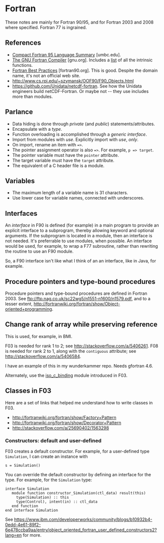 # Fortran

These notes are mainly for Fortran 90/95,
and for Fortran 2003 and 2008 where specified.
Fortran 77 is ingrained.


## References

* [Compact Fortran 95 Language Summary](https://www.csee.umbc.edu/~squire/fortranclass/summary.shtml) [umbc.edu].
* [The GNU Fortran Compiler](https://gcc.gnu.org/onlinedocs/gfortran/) [gnu.org]. Includes a [list](https://gcc.gnu.org/onlinedocs/gfortran/Intrinsic-Procedures.html) of all the intrinsic functions.
* [Fortran Best Practices](http://www.fortran90.org/src/best-practices.html) [fortran90.org]. This is good. Despite the domain name, it's not an official web site.
* http://www.cs.rpi.edu/~szymansk/OOF90/F90_Objects.html
* https://github.com/Unidata/netcdf-fortran. See how the Unidata engineers build netCDF-Fortran. Or maybe not -- they use includes more than modules.


## Parlance

* Data hiding is done through *private* (and *public*) statements/attributes.
* Encapsulate with a *type*.
* Function overloading is accomplished through a *generic interface*.
* Import from modules with *use*. Explicitly import with *use*, *only*.
 * On import, rename an item with `=>`.
* The pointer assignment operator is also `=>`. For example, `p => target`.
 * The pointer variable must have the `pointer` attribute.
 * The target variable must have the `target` attribute.
* The equivalent of a C header file is a module.


## Variables

* The maximum length of a variable name is 31 characters.
* Use lower case for variable names, connected with underscores.


## Interfaces

An *interface* in F90 is defined (for example) in a main program
to provide an explicit interface to a subprogram,
thereby allowing keyword and optional arguments.
If the subprogram is located in a module,
then an interface is not needed.
It's preferrable to use modules, when possible.
An interface would be used, for example,
to wrap a F77 subroutine,
rather than rewriting the routine to use an F90 module.

So, a F90 interface isn't like what I think of
an an interface, like in Java, for example.


## Procedure pointers and type-bound procedures

Procedure pointers and type-bound procedures
are defined in Fortran 2003.
See ftp://ftp.nag.co.uk/sc22wg5/n1551-n1600/n1579.pdf,
and to a lesser extent,
http://fortranwiki.org/fortran/show/Object-oriented+programming.


## Change rank of array while preserving reference

This is used, for example, in BMI.

F03 is needed for rank 1 to 2;
see http://stackoverflow.com/a/5406261.
F08 is needed for rank 2 to 1,
along with the `contiguous` attribute;
see http://stackoverflow.com/a/5406584.

I have an example of this in my wunderkammer repo.
Needs gfortran 4.6.

Alternately, use the
[iso_c_binding](https://gcc.gnu.org/onlinedocs/gfortran/ISO_005fC_005fBINDING.html)
module introduced in F03.


## Classes in F03

Here are a set of links that helped me understand how to write classes
in F03.

* http://fortranwiki.org/fortran/show/Factory+Pattern
* http://fortranwiki.org/fortran/show/Decorator+Pattern
* http://stackoverflow.com/a/25690402/1563298

### Constructors: default and user-defined

F03 creates a default constructor.
For example, for a user-defined type `Simulation`,
I can create an instance with

    s = Simulation()

You can override the default constructor by defining
an interface for the type.
For example, for the `Simulation` type:
```
interface Simulation
   module function constructor_Simulation(ctl_data) result(this)
     type(Simulation) :: this
     type(Control), intent(in) :: ctl_data
   end function
end interface Simulation
```

See https://www.ibm.com/developerworks/community/blogs/b10932b4-0edd-4e61-89f2-6e478ccba9aa/entry/object_oriented_fortran_user_defined_constructors2?lang=en for more.
